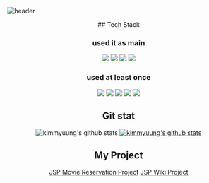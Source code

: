 

![header](https://capsule-render.vercel.app/api?type=waving&color=random&height=300&section=header&text=Kim-Myung-Ho&fontSize=90)

<div align="center">
## Tech Stack

### used it as main
<p align="center">
<img src="https://img.shields.io/badge/JAVA-007396?style=for-the-badge&logo=java&logoColor=white">
<img src="https://img.shields.io/badge/Spring-6DB33F?style=flat-square&logo=spring&logoColor=white"/>
<img src="https://img.shields.io/badge/MySQL-4479A1?style=flat-square&logo=mySQL&logoColor=white"/>
<img src="https://img.shields.io/badge/Bootstrap-7952B3?style=flat-square&logo=bootstrap&logoColor=white"/>

</p>

### used at least once
<p align="center">
  <img src="https://img.shields.io/badge/html-E34F26?style=for-the-badge&logo=Html5&logoColor=white">
  <img src="https://img.shields.io/badge/javascript-F7DF1E?style=for-the-badge&logo=javascript&logoColor=black">
  <img src="https://img.shields.io/badge/jQuery-0769AD?style=for-the-badge&logo=jQuery&logoColor=black">
  <img src="https://img.shields.io/badge/css-1572B6?style=for-the-badge&logo=css3&logoColor=white">
<img src="https://img.shields.io/badge/apache tomcat-F8DC75?style=for-the-badge&logo=apachetomcat&logoColor=white"> 
  </p>

## Git stat
![kimmyuung's github stats](https://github-readme-stats.vercel.app/api?username=kimmyuung&show_icons=true)
[![kimmyuung's github stats](https://github-readme-stats.vercel.app/api/top-langs/?username=kimmyuung&show_icons=true&hide_border=true&title_color=004386&icon_color=004386&layout=compact)](https://github.com/kimmyuung)

## My Project
<a href="https://github.com/kimmyuung/MoiveProject.git">JSP Movie Reservation Project</a>
<a href="https://github.com/kimmyuung/JSP-wiki.git"> JSP Wiki Project</a>
<!--
<a href="https://github.com/kimmyuung/springproject_animalhospital.git"> Spring Find Animal Hospital Project</a>
-->
</div>




<!--
**kimmyuung/kimmyuung** is a ✨ _special_ ✨ repository because its `README.md` (this file) appears on your GitHub profile.

Here are some ideas to get you started:

- 🔭 I’m currently working on ...
- 🌱 I’m currently learning ...
- 👯 I’m looking to collaborate on ...
- 🤔 I’m looking for help with ...
- 💬 Ask me about ...
- 📫 How to reach me: ...
- 😄 Pronouns: ...
- ⚡ Fun fact: ...
-->
